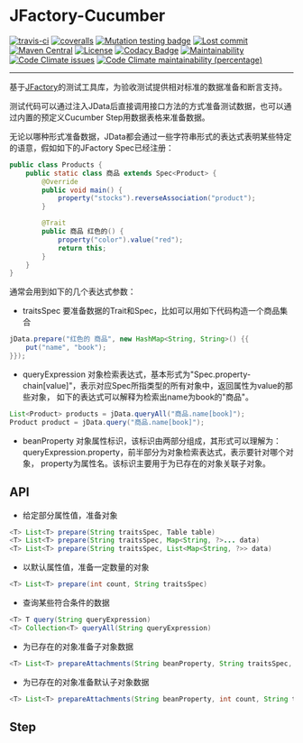 # JFactory-Cucumber

[![travis-ci](https://travis-ci.org/leeonky/jfactory-cucumber.svg?branch=master)](https://travis-ci.org/leeonky/jfactory-cucumber)
[![coveralls](https://img.shields.io/coveralls/github/leeonky/jfactory-cucumber/master.svg)](https://coveralls.io/github/leeonky/jfactory-cucumber)
[![Mutation testing badge](https://img.shields.io/endpoint?style=flat&url=https%3A%2F%2Fbadge-api.stryker-mutator.io%2Fgithub.com%2Fleeonky%2Fjfactory-cucumber%2Fmaster)](https://dashboard.stryker-mutator.io/reports/github.com/leeonky/jfactory-cucumber/master)
[![Lost commit](https://img.shields.io/github/last-commit/leeonky/jfactory-cucumber.svg)](https://github.com/leeonky/jfactory-cucumber)
[![Maven Central](https://img.shields.io/maven-central/v/com.github.leeonky/jfactory-cucumber.svg)](https://maven-badges.herokuapp.com/maven-central/com.github.leeonky/jfactory-cucumber)
[![License](https://img.shields.io/badge/License-Apache%202.0-blue.svg)](https://opensource.org/licenses/Apache-2.0)
[![Codacy Badge](https://app.codacy.com/project/badge/Grade/db8d621e325c41a4bce126652ce6defa)](https://www.codacy.com/gh/leeonky/jfactory-cucumber/dashboard?utm_source=github.com&amp;utm_medium=referral&amp;utm_content=leeonky/jfactory-cucumber&amp;utm_campaign=Badge_Grade)
[![Maintainability](https://api.codeclimate.com/v1/badges/b1c9cde0a7682bd83821/maintainability)](https://codeclimate.com/github/leeonky/jfactory-cucumber/maintainability)
[![Code Climate issues](https://img.shields.io/codeclimate/issues/leeonky/jfactory-cucumber.svg)](https://codeclimate.com/github/leeonky/jfactory-cucumber/maintainability)
[![Code Climate maintainability (percentage)](https://img.shields.io/codeclimate/maintainability-percentage/leeonky/jfactory-cucumber.svg)](https://codeclimate.com/github/leeonky/jfactory-cucumber/maintainability)

---

基于[JFactory](https://github.com/leeonky/jfactory)的测试工具库，为验收测试提供相对标准的数据准备和断言支持。

测试代码可以通过注入JData后直接调用接口方法的方式准备测试数据，也可以通过内置的预定义Cucumber Step用数据表格来准备数据。

无论以哪种形式准备数据，JData都会通过一些字符串形式的表达式表明某些特定的语意，假如如下的JFactory Spec已经注册：
```java
public class Products {
    public static class 商品 extends Spec<Product> {
        @Override
        public void main() {
            property("stocks").reverseAssociation("product");
        }

        @Trait
        public 商品 红色的() {
            property("color").value("red");
            return this;
        }
    }
}
```
通常会用到如下的几个表达式参数：
- traitsSpec 要准备数据的Trait和Spec，比如可以用如下代码构造一个商品集合

```java
jData.prepare("红色的 商品", new HashMap<String, String>() {{
    put("name", "book");
}});
```

- queryExpression 对象检索表达式，基本形式为"Spec.property-chain[value]"，表示对应Spec所指类型的所有对象中，返回属性为value的那些对象，
如下的表达式可以解释为检索出name为book的"商品"。

```java
List<Product> products = jData.queryAll("商品.name[book]");
Product product = jData.query("商品.name[book]");
```

- beanProperty 对象属性标识，该标识由两部分组成，其形式可以理解为：queryExpression.property，前半部分为对象检索表达式，表示要针对哪个对象，
property为属性名。该标识主要用于为已存在的对象关联子对象。

## API


- 给定部分属性值，准备对象
```java
<T> List<T> prepare(String traitsSpec, Table table)
<T> List<T> prepare(String traitsSpec, Map<String, ?>... data)
<T> List<T> prepare(String traitsSpec, List<Map<String, ?>> data)
```

- 以默认属性值，准备一定数量的对象
```java
<T> List<T> prepare(int count, String traitsSpec)
```

- 查询某些符合条件的数据
```java
<T> T query(String queryExpression)
<T> Collection<T> queryAll(String queryExpression)
```

- 为已存在的对象准备子对象数据
```java
<T> List<T> prepareAttachments(String beanProperty, String traitsSpec, List<Map<String, ?>> data)
```

- 为已存在的对象准备默认子对象数据
```java
<T> List<T> prepareAttachments(String beanProperty, int count, String traitsSpec)
```

## Step
